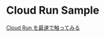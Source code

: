 # Cloud Run Sample

[Cloud Run を最速で触ってみる](https://medium.com/google-cloud-jp/cloud-run-%E3%82%92%E6%9C%80%E9%80%9F%E3%81%A7%E8%A7%A6%E3%81%A3%E3%81%A6%E3%81%BF%E3%82%8B-6e42021307d4)
